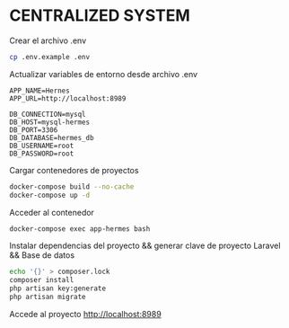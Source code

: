 
# CENTRALIZED SYSTEM

Crear el archivo .env
```sh
cp .env.example .env
```

Actualizar variables de entorno desde archivo .env
```dosini
APP_NAME=Hernes
APP_URL=http://localhost:8989

DB_CONNECTION=mysql
DB_HOST=mysql-hermes
DB_PORT=3306
DB_DATABASE=hermes_db
DB_USERNAME=root
DB_PASSWORD=root
```

Cargar contenedores de proyectos
```sh
docker-compose build --no-cache
docker-compose up -d
```

Acceder al contenedor
```sh
docker-compose exec app-hermes bash
```

Instalar dependencias del proyecto && generar clave de proyecto Laravel && Base de datos
```sh
echo '{}' > composer.lock
composer install
php artisan key:generate
php artisan migrate
```


Accede al proyecto
[http://localhost:8989](http://localhost:8989)
